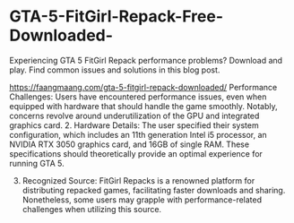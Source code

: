 # GTA-5-FitGirl-Repack-Free-Downloaded-

Experiencing GTA 5 FitGirl Repack performance problems? Download and play. Find common issues and solutions in this blog post.


https://faangmaang.com/gta-5-fitgirl-repack-downloaded/
Performance Challenges: Users have encountered performance issues, even when equipped with hardware that should handle the game smoothly. Notably, concerns revolve around underutilization of the GPU and integrated graphics card.
2. Hardware Details: The user specified their system configuration, which includes an 11th generation Intel i5 processor, an NVIDIA RTX 3050 graphics card, and 16GB of single RAM. These specifications should theoretically provide an optimal experience for running GTA 5.

3. Recognized Source: FitGirl Repacks is a renowned platform for distributing repacked games, facilitating faster downloads and sharing. Nonetheless, some users may grapple with performance-related challenges when utilizing this source.

 

